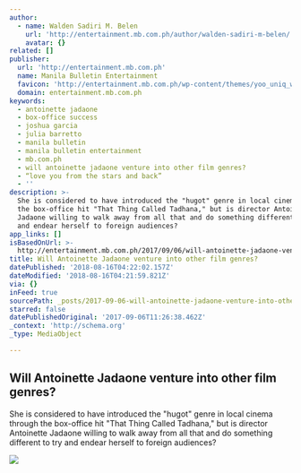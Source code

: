 ```yaml
---
author:
  - name: Walden Sadiri M. Belen
    url: 'http://entertainment.mb.com.ph/author/walden-sadiri-m-belen/'
    avatar: {}
related: []
publisher:
  url: 'http://entertainment.mb.com.ph'
  name: Manila Bulletin Entertainment
  favicon: 'http://entertainment.mb.com.ph/wp-content/themes/yoo_uniq_wp/favicon.ico'
  domain: entertainment.mb.com.ph
keywords:
  - antoinette jadaone
  - box-office success
  - joshua garcia
  - julia barretto
  - manila bulletin
  - manila bulletin entertainment
  - mb.com.ph
  - will antoinette jadaone venture into other film genres?
  - “love you from the stars and back”
  - ''
description: >-
  She is considered to have introduced the "hugot" genre in local cinema through
  the box-office hit "That Thing Called Tadhana," but is director Antoinette
  Jadaone willing to walk away from all that and do something different to try
  and endear herself to foreign audiences?
app_links: []
isBasedOnUrl: >-
  http://entertainment.mb.com.ph/2017/09/06/will-antoinette-jadaone-venture-into-other-film-genres/
title: Will Antoinette Jadaone venture into other film genres?
datePublished: '2018-08-16T04:22:02.157Z'
dateModified: '2018-08-16T04:21:59.821Z'
via: {}
inFeed: true
sourcePath: _posts/2017-09-06-will-antoinette-jadaone-venture-into-other-film-genres.md
starred: false
datePublishedOriginal: '2017-09-06T11:26:38.462Z'
_context: 'http://schema.org'
_type: MediaObject

---
```

<article style=""><h1>Will Antoinette Jadaone venture into other film genres?</h1><p>She is considered to have introduced the "hugot" genre in local cinema through the box-office hit "That Thing Called Tadhana," but is director Antoinette Jadaone willing to walk away from all that and do something different to try and endear herself to foreign audiences?</p><img src="http://entertainment.mb.com.ph/wp-content/uploads/2017/09/antonette-jadaone.jpg" /></article>